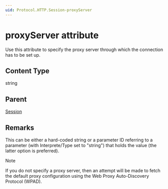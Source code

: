 ```yaml
---
uid: Protocol.HTTP.Session-proxyServer
---
```


# proxyServer attribute

Use this attribute to specify the proxy server through which the connection has to be set up.

## Content Type

string

## Parent

[Session](xref:Protocol.HTTP.Session)

## Remarks

This can be either a hard-coded string or a parameter ID referring to a parameter (with Interprete/Type set to "string") that holds the value (the latter option is preferred).

> [!NOTE]
> If you do not specify a proxy server, then an attempt will be made to fetch the default proxy configuration using the Web Proxy Auto-Discovery Protocol (WPAD).
